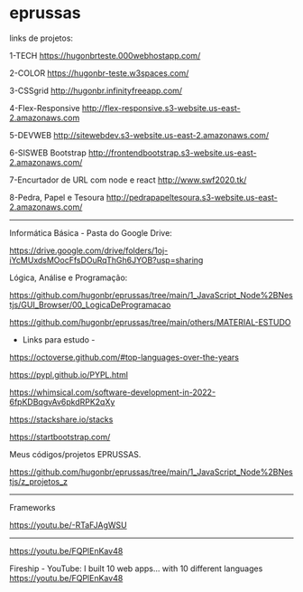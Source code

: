 # eprussas

links de projetos:

1-TECH
<https://hugonbrteste.000webhostapp.com/>

2-COLOR
<https://hugonbr-teste.w3spaces.com/>

3-CSSgrid
<http://hugonbr.infinityfreeapp.com/>

4-Flex-Responsive
<http://flex-responsive.s3-website.us-east-2.amazonaws.com>

5-DEVWEB
<http://sitewebdev.s3-website.us-east-2.amazonaws.com/>

6-SISWEB Bootstrap
<http://frontendbootstrap.s3-website.us-east-2.amazonaws.com/>

7-Encurtador de URL com node e react
<http://www.swf2020.tk/>

8-Pedra, Papel e Tesoura
<http://pedrapapeltesoura.s3-website.us-east-2.amazonaws.com/>

---------------------------

Informática Básica - Pasta do Google Drive:

<https://drive.google.com/drive/folders/1oj-iYcMUxdsMOocFfsDOuRqThGh6JYOB?usp=sharing>

Lógica, Análise e Programação:

<https://github.com/hugonbr/eprussas/tree/main/1_JavaScript_Node%2BNestjs/GUI_Browser/00_LogicaDeProgramacao>

<https://github.com/hugonbr/eprussas/tree/main/others/MATERIAL-ESTUDO>

- Links para estudo -

<https://octoverse.github.com/#top-languages-over-the-years>

<https://pypl.github.io/PYPL.html>

<https://whimsical.com/software-development-in-2022-6fpKDBqgvAv6pkdRPK2qXy>

<https://stackshare.io/stacks>

<https://startbootstrap.com/>

Meus códigos/projetos EPRUSSAS.

<https://github.com/hugonbr/eprussas/tree/main/1_JavaScript_Node%2BNestjs/z_projetos_z>

---------------------------
Frameworks

<https://youtu.be/-RTaFJAgWSU>

---------------------------

<https://youtu.be/FQPlEnKav48>

Fireship - YouTube:
I built 10 web apps... with 10 different languages
<https://youtu.be/FQPlEnKav48>
